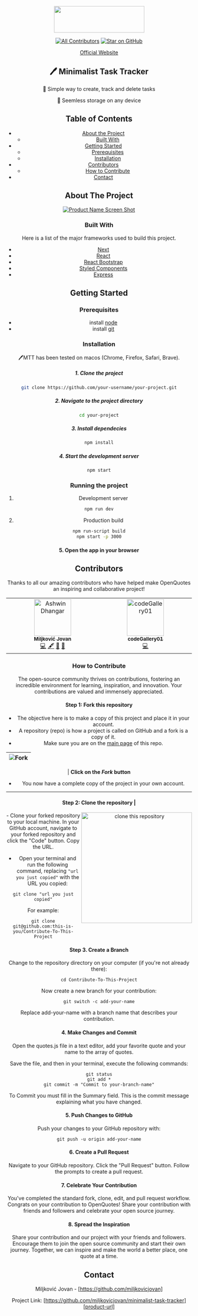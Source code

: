 <div align="center">
<img width="245" height="72" src="https://github.com/miljkovicjovan/minimalist-task-tracker/assets/77690201/768bb45e-0488-48d2-8ce0-9f1bee620aff"/>
  
[![All Contributors](https://img.shields.io/github/all-contributors/miljkovicjovan/minimalist-task-tracker?color=ee8449&style=flat-square)](#contributors)
[![Star on GitHub](https://img.shields.io/github/stars/miljkovicjovan/minimalist-task-tracker.svg?style=social)](https://github.com/miljkovicjovan/minimalist-task-tracker/stargazers)

[Official Website](https://minimalist-task-tracker.netlify.app)

## 🖊️ Minimalist Task Tracker

📣 Simple way to create, track and delete tasks

📣 Seemless storage on any device

<!-- TABLE OF CONTENTS -->

## Table of Contents

- [About the Project](#about-the-project)
  - [Built With](#built-with)
- [Getting Started](#getting-started)
  - [Prerequisites](#prerequisites)
  - [Installation](#installation)
  <!--* [Usage](#usage)-->
- [Contributors](#Contributors)
  - [How to Contribute](#How-to-Contribute)
- [Contact](#contact)

<!-- ABOUT THE PROJECT -->

## About The Project

[![Product Name Screen Shot][product-screenshot]](https://i.imgur.com/VyK5Wuq.png)

### Built With

Here is a list of the major frameworks used to build this project.

- [Next](https://nextjs.org/)
- [React](https://reactjs.org/)
- [React Bootstrap](https://react-bootstrap.github.io/)
- [Styled Components](https://styled-components.com/)
- [Express](https://expressjs.com/)

<!-- GETTING STARTED -->

## Getting Started

### Prerequisites

- install [node](https://nodejs.org/en/)
- install [git](https://git-scm.com/book/en/v2/Getting-Started-Installing-Git)

### Installation

🖊️MTT has been tested on macos (Chrome, Firefox, Safari, Brave).

##### 1. Clone the project

```bash
git clone https://github.com/your-username/your-project.git
```

##### 2. Navigate to the project directory

```bash
cd your-project
```

##### 3. Install dependecies

```bash
npm install
```

##### 4. Start the development server

```bash
npm start
```

### Running the project

1. Development server

```sh
npm run dev
```

2. Production build

```sh
npm run-script build
npm start -p 3000
```

#### 5. Open the app in your browser

## Contributors

Thanks to all our amazing contributors who have helped make OpenQuotes an inspiring and collaborative project!

<!-- ALL-CONTRIBUTORS-LIST:START - Do not remove or modify this section -->
<!-- prettier-ignore-start -->
<!-- markdownlint-disable -->
<table>
  <tbody>
          <td align="center" valign="top" width="14.28%"><a href="https://github.com/miljkovicjovan"><img src="https://avatars.githubusercontent.com/u/77690201?v=4" width="100px;" alt="Ashwin Dhangar"/><br /><sub><b>Miljković Jovan</b></sub></a><br /><a href="https://github.com/miljkovicjovan/minimalist-task-tracker/commits?author=miljkovicjovan" title="Code">💻</a> <a href="#content-MrAshwin2142" title="Content">🖋</a> <a href="#design-MrAshwin2142" title="Design">🎨</a> <a href="#ideas-MrAshwin2142" title="Ideas, Planning, & Feedback">🤔</a></td>
          <td align="center" valign="top" width="14.28%"><a href="https://github.com/Sky-De"><img src="https://avatars.githubusercontent.com/u/79264045?v=4" width="100px;" alt="codeGallery01"/><br /><sub><b>codeGallery01</b></sub></a><br /><a href="https://github.com/miljkovicjovan/minimalist-task-tracker/commits?author=Sky-De" title="Code">💻</a></td>
  </tbody>
</table>

### How to Contribute

The open-source community thrives on contributions, fostering an incredible environment for learning, inspiration, and innovation. Your contributions are valued and immensely appreciated.

#### Step 1: Fork this repository

- The objective here is to make a copy of this project and place it in your account.
- A repository (repo) is how a project is called on GitHub and a fork is a copy of it.
- Make sure you are on the [main page](https://github.com/miljkovicjovan/minimalist-task-tracker "https://github.com/miljkovicjovan/minimalist-task-tracker") of this repo.

| ![Fork](https://i.imgur.com/1fCPDB2.png "click on 'Fork'") |
| :--------------------------------------------------------: |

| **Click on the _Fork_ button**

- You now have a complete copy of the project in your own account.

---

#### Step 2: Clone the repository |

<img align="right" width="300" src="https://i.imgur.com/6M1OxH2.png" alt="clone this repository" />
- Clone your forked repository to your local machine. In your GitHub account, navigate to your forked repository and click the "Code" button. Copy the URL.

- Open your terminal and run the following command, replacing `"url you just copied"` with the URL you copied:

```shell
git clone "url you just copied"
```

For example:

```shell
git clone git@github.com:this-is-you/Contribute-To-This-Project
```

#### Step 3. Create a Branch

Change to the repository directory on your computer (if you're not already there):

```shell
cd Contribute-To-This-Project
```

Now create a new branch for your contribution:

```shell
git switch -c add-your-name
```

Replace add-your-name with a branch name that describes your contribution.

#### 4. Make Changes and Commit

Open the quotes.js file in a text editor, add your favorite quote and your name to the array of quotes.

Save the file, and then in your terminal, execute the following commands:

```shell
git status
git add *
git commit -m "Commit to your-branch-name"
```

To Commit you must fill in the Summary field. This is the commit message explaining what you have changed.

#### 5. Push Changes to GitHub

Push your changes to your GitHub repository with:

```shell
git push -u origin add-your-name
```

#### 6. Create a Pull Request

Navigate to your GitHub repository.
Click the "Pull Request" button.
Follow the prompts to create a pull request.

#### 7. Celebrate Your Contribution

You've completed the standard fork, clone, edit, and pull request workflow. Congrats on your contribution to OpenQuotes! Share your contribution with friends and followers and celebrate your open source journey.

#### 8. Spread the Inspiration

Share your contribution and our project with your friends and followers. Encourage them to join the open source community and start their own journey. Together, we can inspire and make the world a better place, one quote at a time.

<!-- CONTACT -->

## Contact

Miljković Jovan - [https://github.com/miljkovicjovan]

Project Link: [https://github.com/miljkovicjovan/minimalist-task-tracker][product-url]

<!-- ALL-CONTRIBUTORS-LIST:END -->

[product-screenshot]: assets/images/screenshot.png
